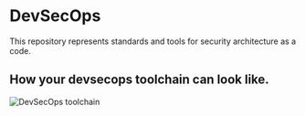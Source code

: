 # DevSecOps
This repository represents standards and tools for security architecture as a code. 

## How your devsecops toolchain can look like. 
![DevSecOps toolchain](https://github.com/sottlmarek/DevSecOps/blob/master/devsecops.jpeg)
